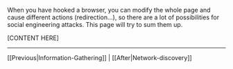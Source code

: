When you have hooked a browser, you can modify the whole page and cause different actions (redirection...), so there are a lot of possibilities for social engineering attacks. This page will try to sum them up.

[CONTENT HERE]

***
[[Previous|Information-Gathering]] | [[After|Network-discovery]]